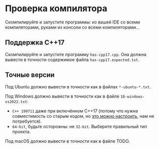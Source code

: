 # Проверка компилятора
Скомпилируйте и запустите программы: из вашей IDE со всеми компиляторами, руками из консоли со всеми компиляторами...

## Поддержка C++17
Скомпилируйте и запустите программу `has-cpp17.cpp`.
Она должна вывести в точности содержимое файла `has-cpp17.expected.txt`.

## Точные версии
Под Ubuntu должно вывести в точности как в файлах `*-ubuntu-*.txt`.

Под Windows должно вывести в точности как в файле `10-windows-vs2022.txt`:

* `C++ 199711` даже при включённом C++17 (потому что нужна совместимость со старым кодом, но [это можно настроить](https://docs.microsoft.com/en-us/cpp/build/reference/zc-cplusplus?view=msvc-160&viewFallbackFrom=vs-2019), нам не потребуется).
* `64-bit`, будьте осторожны: не `32-bit`. Выберите правильный тип проекта.

Под macOS должно вывести в точности как в файле TODO.
